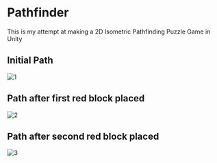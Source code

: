 # Pathfinder

This is my attempt at making a 2D Isometric Pathfinding Puzzle Game in Unity

## Initial Path
![1](https://user-images.githubusercontent.com/100310833/235536528-a3442d30-b935-4480-abec-60c2377cf477.png)

## Path after first red block placed
![2](https://user-images.githubusercontent.com/100310833/235536552-f2306e4e-8d81-4be1-8a0b-c49cf1470cbd.png)

## Path after second red block placed
![3](https://user-images.githubusercontent.com/100310833/235536567-9e5fc0d6-cbf4-48a1-82ea-43482b44390d.png)
